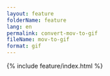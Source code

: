 ```yaml
---
layout: feature
folderName: feature
lang: en
permalink: convert-mov-to-gif
fileName: mov-to-gif
format: gif
---
```


 {% include feature/index.html %}